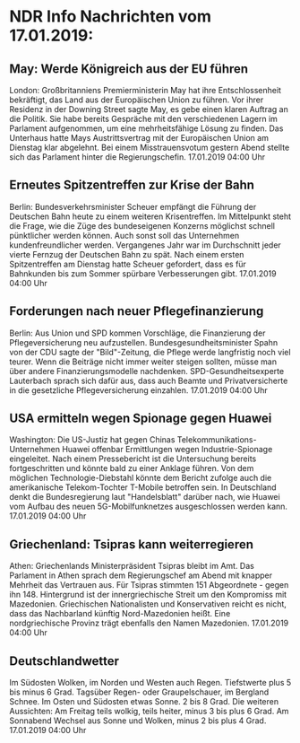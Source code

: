 # NDR Info Nachrichten vom 17.01.2019:


## May: Werde Königreich aus der EU führen
London:	Großbritanniens Premierministerin May hat ihre Entschlossenheit bekräftigt, das Land aus der Europäischen Union zu führen. Vor ihrer Residenz in der Downing Street sagte May, es gebe einen klaren Auftrag an die Politik. Sie habe bereits Gespräche mit den verschiedenen Lagern im Parlament aufgenommen, um eine mehrheitsfähige Lösung zu finden. Das Unterhaus hatte Mays Austrittsvertrag mit der Europäischen Union am Dienstag klar abgelehnt. Bei einem Misstrauensvotum gestern Abend stellte sich das Parlament hinter die Regierungschefin. 17.01.2019 04:00 Uhr 

## Erneutes Spitzentreffen zur Krise der Bahn
Berlin:	Bundesverkehrsminister Scheuer empfängt die Führung der Deutschen Bahn heute zu einem weiteren Krisentreffen. Im Mittelpunkt steht die Frage, wie die Züge des bundeseigenen Konzerns möglichst schnell pünktlicher werden können. Auch sonst soll das Unternehmen kundenfreundlicher werden. Vergangenes Jahr war im Durchschnitt jeder vierte Fernzug der Deutschen Bahn zu spät. Nach einem ersten Spitzentreffen am Dienstag hatte Scheuer gefordert, dass es für Bahnkunden bis zum Sommer spürbare Verbesserungen gibt. 17.01.2019 04:00 Uhr 

## Forderungen nach neuer Pflegefinanzierung
Berlin:	Aus Union und SPD kommen Vorschläge, die Finanzierung der Pflegeversicherung neu aufzustellen. Bundesgesundheitsminister Spahn von der CDU sagte der "Bild"-Zeitung, die Pflege werde langfristig noch viel teurer. Wenn die Beiträge nicht immer weiter steigen sollten, müsse man über andere Finanzierungsmodelle nachdenken. SPD-Gesundheitsexperte Lauterbach sprach sich dafür aus, dass auch Beamte und Privatversicherte in die gesetzliche Pflegeversicherung einzahlen. 17.01.2019 04:00 Uhr 

## USA ermitteln wegen Spionage gegen Huawei
Washington: Die US-Justiz hat gegen Chinas Telekommunikations-Unternehmen Huawei offenbar Ermittlungen wegen Industrie-Spionage eingeleitet. Nach einem Pressebericht ist die Untersuchung bereits fortgeschritten und könnte bald zu einer Anklage führen. Von dem möglichen Technologie-Diebstahl könnte dem Bericht zufolge auch die amerikanische Telekom-Tochter T-Mobile betroffen sein. In Deutschland denkt die Bundesregierung laut "Handelsblatt" darüber nach, wie Huawei vom Aufbau des neuen 5G-Mobilfunknetzes ausgeschlossen werden kann. 17.01.2019 04:00 Uhr 

## Griechenland: Tsipras kann weiterregieren
Athen:	Griechenlands Ministerpräsident Tsipras bleibt im Amt. Das Parlament in Athen sprach dem Regierungschef am Abend mit knapper Mehrheit das Vertrauen aus. Für Tsipras stimmten 151 Abgeordnete - gegen ihn 148. Hintergrund ist der innergriechische Streit um den Kompromiss mit Mazedonien. Griechischen Nationalisten und Konservativen reicht es nicht, dass das Nachbarland künftig Nord-Mazedonien heißt. Eine nordgriechische Provinz trägt ebenfalls den Namen Mazedonien. 17.01.2019 04:00 Uhr 

## Deutschlandwetter
Im Südosten Wolken, im Norden und Westen auch Regen. Tiefstwerte plus 5 bis minus 6 Grad. Tagsüber Regen- oder Graupelschauer, im Bergland Schnee. Im Osten und Südosten etwas Sonne. 2 bis 8 Grad. Die weiteren Aussichten: Am Freitag teils wolkig, teils heiter, minus 3 bis plus 6 Grad. Am Sonnabend Wechsel aus Sonne und Wolken, minus 2 bis plus 4 Grad. 17.01.2019 04:00 Uhr 
